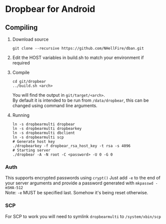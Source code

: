 # Dropbear for Android

## Compiling
1. Download source
    ```shell
    git clone --recursive https://github.com/NHellFire/dban.git
    ```

2. Edit the HOST variables in build.sh to match your environment if required  
3. Compile
    ```shell
    cd git/dropbear
    ../build.sh <arch>
    ```

    You will find the output in `git/target/<arch>`.  
    By default it is intended to be run from `/data/dropbear`, this can be changed using command line arguments.
4. Running

    ```shell
    ln -s dropbearmulti dropbear
    ln -s dropbearmulti dropbearkey
    ln -s dropbearmulti dbclient
    ln -s dropbearmulti scp
    # Generate host key
    ./dropbearkey -f dropbear_rsa_host_key -t rsa -s 4096
    # Starting server
    ./dropbear -A -N root -C <password> -U 0 -G 0
    ```

### Auth
This supports encrypted passwords using `crypt()`
Just add `-e` to the end of your server arguments and provide a password generated with `mkpasswd -mSHA-512`  
Note: `-e` MUST be specified last. Somehow it's being reset otherwise.

### SCP
For SCP to work you will need to symlink `dropbearmulti` to `/system/xbin/scp`
